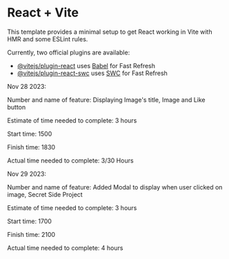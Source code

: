 # React + Vite

This template provides a minimal setup to get React working in Vite with HMR and some ESLint rules.

Currently, two official plugins are available:

- [@vitejs/plugin-react](https://github.com/vitejs/vite-plugin-react/blob/main/packages/plugin-react/README.md) uses [Babel](https://babeljs.io/) for Fast Refresh
- [@vitejs/plugin-react-swc](https://github.com/vitejs/vite-plugin-react-swc) uses [SWC](https://swc.rs/) for Fast Refresh

Nov 28 2023:

Number and name of feature: Displaying Image's title, Image and Like button

Estimate of time needed to complete: 3 hours

Start time: 1500

Finish time: 1830

Actual time needed to complete: 3/30 Hours

Nov 29 2023:

Number and name of feature: Added Modal to display when user clicked on image, Secret Side Project

Estimate of time needed to complete: 3 hours

Start time: 1700

Finish time: 2100

Actual time needed to complete: 4 hours